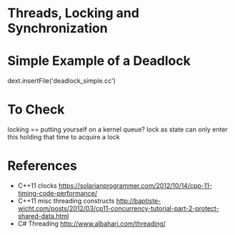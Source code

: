 
# Threads, Locking and Synchronization

# Simple Example of a Deadlock

dext.insertFile('deadlock_simple.cc')

# To Check

locking == putting yourself on a kernel queue?
lock as state can only enter this holding that
time to acquire a lock

# References

- C++11 clocks https://solarianprogrammer.com/2012/10/14/cpp-11-timing-code-performance/
- C++11 misc threading constructs http://baptiste-wicht.com/posts/2012/03/cp11-concurrency-tutorial-part-2-protect-shared-data.html
- C# Threading http://www.albahari.com/threading/
